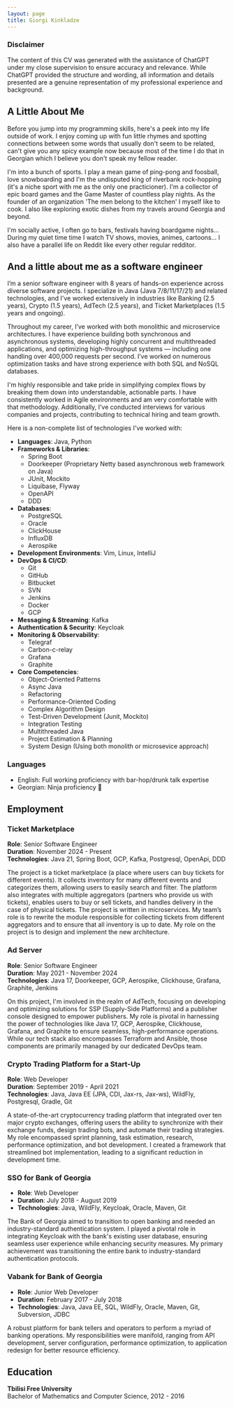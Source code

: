 ```yaml
---
layout: page
title: Giorgi Kinkladze
---
```


### Disclaimer

The content of this CV was generated with the assistance of ChatGPT under my close supervision to ensure accuracy and relevance. While ChatGPT provided the structure and wording, all information and details presented are a genuine representation of my professional experience and background.


## A Little About Me

Before you jump into my programming skills, here's a peek into my life outside of work. I enjoy coming up with fun little rhymes and spotting connections between some words that usually don't seem to be related, can't give you any spicy example now because most of the time I do that in Georgian which I believe you don't speak my fellow reader.

I'm into a bunch of sports. I play a mean game of ping-pong and foosball, love snowboarding and I'm the undisputed king of riverbank rock-hopping (it's a niche sport with me as the only one practicioner). I'm a collector of epic board games and the Game Master of countless play nights. As the founder of an organization 'The men belong to the kitchen' I myself like to cook. I also like exploring exotic dishes from my travels around Georgia and beyond.

I'm socially active, I often go to bars, festivals having boardgame nights... During my quiet time time I watch TV shows, movies, animes, cartoons... I also have  a parallel life on Reddit like every other regular redditor.

## And a little about me as a software engineer

I’m a senior software engineer with 8 years of hands-on experience across diverse software projects. I specialize in Java (Java 7/8/11/17/21) and related technologies, and I've worked extensively in industries like Banking (2.5 years), Crypto (1.5 years), AdTech (2.5 years), and Ticket Marketplaces (1.5 years and ongoing).

Throughout my career, I’ve worked with both monolithic and microservice architectures. I have experience building both synchronous and asynchronous systems, developing highly concurrent and multithreaded applications, and optimizing high-throughput systems — including one handling over 400,000 requests per second. I’ve worked on numerous optimization tasks and have strong experience with both SQL and NoSQL databases.

I'm highly responsible and take pride in simplifying complex flows by breaking them down into understandable, actionable parts. I have consistently worked in Agile environments and am very comfortable with that methodology. Additionally, I’ve conducted interviews for various companies and projects, contributing to technical hiring and team growth.

Here is a non-complete list of technologies I've worked with:

- **Languages**: Java, Python
- **Frameworks & Libraries**:
  - Spring Boot
  - Doorkeeper (Proprietary Netty based asynchronous web framework on Java)
  - JUnit, Mockito
  - Liquibase, Flyway
  - OpenAPI
  - DDD
- **Databases**:
  - PostgreSQL
  - Oracle
  - ClickHouse
  - InfluxDB
  - Aerospike
- **Development Environments**: Vim, Linux, IntelliJ
- **DevOps & CI/CD**:
  - Git
  - GitHub
  - Bitbucket
  - SVN
  - Jenkins
  - Docker
  - GCP
- **Messaging & Streaming**: Kafka
- **Authentication & Security**: Keycloak
- **Monitoring & Observability**:
  - Telegraf
  - Carbon-c-relay
  - Grafana
  - Graphite
- **Core Competencies**: 
  - Object-Oriented Patterns
  - Async Java
  - Refactoring
  - Performance-Oriented Coding
  - Complex Algorithm Design
  - Test-Driven Development (Junit, Mockito)
  - Integration Testing
  - Multithreaded Java
  - Project Estimation & Planning
  - System Design (Using both monolith or microsevice approach)

### Languages
- English: Full working proficiency with bar-hop/drunk talk expertise
- Georgian: Ninja proficiency 🥷

## Employment

### Ticket Marketplace  
**Role**: Senior Software Engineer  
**Duration**: November 2024 - Present  
**Technologies**: Java 21, Spring Boot, GCP, Kafka, Postgresql, OpenApi, DDD  

The project is a ticket marketplace (a place where users can buy tickets for different events). It collects inventory for many different events and categorizes them, allowing users to easily search and filter. The platform also integrates with multiple aggregators (partners who provide us with tickets), enables users to buy or sell tickets, and handles delivery in the case of physical tickets. The project is written in microservices. My team’s role is to rewrite the module responsible for collecting tickets from different aggregators and to ensure that all inventory is up to date. My role on the project is to design and implement the new architecture.

### Ad Server  
**Role**: Senior Software Engineer   
**Duration**: May 2021 - November 2024  
**Technologies**: Java 17, Doorkeeper, GCP, Aerospike, Clickhouse, Grafana, Graphite, Jenkins  

On this project, I'm involved in the realm of AdTech, focusing on developing and optimizing solutions for SSP (Supply-Side Platforms) and a publisher console designed to empower publishers. My role is pivotal in harnessing the power of technologies like Java 17, GCP, Aerospike, Clickhouse, Grafana, and Graphite to ensure seamless, high-performance operations. While our tech stack also encompasses Terraform and Ansible, those components are primarily managed by our dedicated DevOps team.

### Crypto Trading Platform for a Start-Up
**Role**: Web Developer  
**Duration**: September 2019 - April 2021  
**Technologies**: Java, Java EE (JPA, CDI, Jax-rs, Jax-ws), WildFly, Postgresql, Gradle, Git  

A state-of-the-art cryptocurrency trading platform that integrated over ten major crypto exchanges, offering users the ability to synchronize with their exchange funds, design trading bots, and automate their trading strategies. My role encompassed sprint planning, task estimation, research, performance optimization, and bot development. I created a framework that streamlined bot implementation, leading to a significant reduction in development time.

### SSO for Bank of Georgia
- **Role**: Web Developer  
- **Duration**: July 2018 - August 2019  
- **Technologies**: Java, WildFly, Keycloak, Oracle, Maven, Git  

The Bank of Georgia aimed to transition to open banking and needed an industry-standard authentication system. I played a pivotal role in integrating Keycloak with the bank's existing user database, ensuring seamless user experience while enhancing security measures. My primary achievement was transitioning the entire bank to industry-standard authentication protocols.

### Vabank for Bank of Georgia
- **Role**: Junior Web Developer  
- **Duration**: February 2017 - July 2018  
- **Technologies**: Java, Java EE, SQL, WildFly, Oracle, Maven, Git, Subversion, JDBC

A robust platform for bank tellers and operators to perform a myriad of banking operations. My responsibilities were manifold, ranging from API development, server configuration, performance optimization, to application redesign for better resource efficiency.

## Education

**Tbilisi Free University**  
Bachelor of Mathematics and Computer Science, 2012 - 2016

